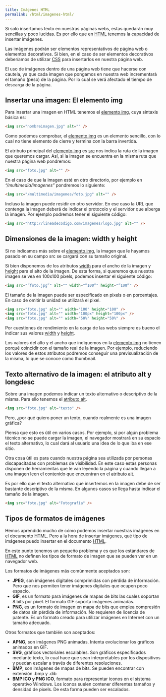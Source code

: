 ```yaml
---
title: Imágenes HTML
permalink: /html/imagenes-html/
---
```


Si solo insertamos texto en nuestras páginas webs, estas quedarán muy sencillas y poco lucidas. Es por ello que en [HTML][ManualHTML] tenemos la capacidad de insertar imágenes.

Las imágenes podrán ser elementos representativos de página web o elementos decorativos. Si bien, en el caso de ser elementos decorativos deberíamos de utilizar [CSS][ManualCSS] para insertarlos en nuestra página web.

El uso de imágenes dentro de una página web tiene que hacerse con cautela, ya que cada imagen que pongamos en nuestra web incrementará el tamaño (peso) de la página. Por lo cual se verá afectado el tiempo de descarga de la página.

## Insertar una imagen: El elemento img

Para insertar una imagen en HTML tenemos el [elemento img][IMG], cuya sintaxis básica es:

~~~html
<img src="nombreimagen.jpg" alt="" />
~~~

Como podemos comprobar, el [elemento img][IMG] es un elemento sencillo, con lo cual no tiene elemento de cierre y termina con la barra invertida.

El atributo principal del [elemento img][IMG] es [src][Src] nos indica la ruta de la imagen que queremos cargar. Así, si la imagen se encuentra en la misma ruta que nuestra página web pondremos:

~~~html
<img src="foto.jpg" alt="" />
~~~

En el caso de que la imagen esté en otro directorio, por ejemplo en *“/multimedia/imagenes”* pondremos lo siguiente:

~~~html
<img src="/multimedia/imagenes/foto.jpg" alt="" />
~~~

Incluso la imagen puede residir en otro servidor. En ese caso la URL que contenga la imagen deberá de indicar el protocolo y el servidor que alberga la imagen. Por ejemplo podremos tener el siguiente código:

~~~html
<img src="http://lineadecodigo.com/imagenes/logo.jpg" alt="" />
~~~

## Dimensiones de la imagen: width y height

Si no indicamos más sobre el [elemento img][IMG], la imagen que le hayamos pasado en su campo src se cargará con su tamaño original.

Si bien disponemos de los atributos [width][Width] para el ancho de la imagen y [height][Height] para el alto de la imagen. De esta forma, si queremos que nuestra imagen se vea en 100x100 pixels, podemos insertar el siguiente código:

~~~html
<img src="”foto.jpg”" alt="" width="”100”" height="”100”" />
~~~

El tamaño de la imagen puede ser especificado en pixels o en porcentajes. En caso de omitir la unidad se utilizará el pixel.

~~~html
<img src="foto.jpg" alt="" width="100" height="100" />
<img src="foto.jpg" alt="" width="100px" height="100px" />
<img src="foto.jpg" alt="" width="50%" height="50%" />
~~~

Por cuestiones de rendimiento en la carga de las webs siempre es bueno el indicar sus valores [width][Width] y [height][Height].

Los valores del alto y el ancho que indiquemos en la [elemento img][IMG] no tienen porqué coincidir con el tamaño real de la imagen. Por ejemplo, reduciendo los valores de estos atributos podremos conseguir una previsualización de la misma, lo que se conoce como thumbnail.

## Texto alternativo de la imagen: el atributo alt y longdesc

Sobre una imagen podemos indicar un texto alternativo o descriptivo de la misma. Para ello tenemos el [atributo alt][Alt].

~~~html
<img src="foto.jpg" alt="texto" />
~~~

Pero, ¿por qué quiero poner un texto, cuando realmente es una imagen gráfica?

Piensa que esto es útil en varios casos. Por ejemplo, si por algún problema técnico no se puede cargar la imagen, el navegador mostrará en su espacio el texto alternativo, lo cual dará al usuario una idea de lo que iba en ese sitio.

Otra cosa útil es para cuando nuestra página sea utilizada por personas discapacitadas con problemas de visibilidad. En este caso estas personas disponen de herramientas que le van leyendo la página y cuando llegan a una imagen leen el contenido que encuentran en el [atributo alt][Alt].

Es por ello que el texto alternativo que insertemos en la imagen debe de ser bastante descriptivo de la misma. En algunos casos se llega hasta indicar el tamaño de la imagen.

~~~html
<img src="foto.jpg" alt="Fotografía" />
~~~

## Tipos de formatos de imágenes

Hemos aprendido mucho de cómo podemos insertar nuestras imágenes en el documento [HTML][ManualHTML]. Pero a la hora de insertar imágenes, qué tipo de imágenes puedo insertar en el documento [HTML][ManualHTML].

En este punto tenemos un pequeño problema y es que los estándares de [HTML][ManualHTML] no definen los tipos de formato de imagen que se pueden ver en un navegador web.

Los formatos de imágenes más comúnmente aceptados son:

* **JPEG**, son imágenes digitales comprimidas con pérdida de información. Pero que nos permiten tener imágenes digitales que ocupen poco espacio.
* **GIF**, es un formato para imágenes de mapas de bits las cuales soportan 8 bits por pixel. El formato GIF soporta imágenes animadas.
* **PNG**, es un formato de imagen en mapa de bits que emplea compresión de datos sin pérdida de información. No requieren de licencia de patente. Es un formato creado para utilizar imágenes en Internet con un tamaño adecuado.

Otros formatos que también son aceptados:

* **APNG**, son imágenes PNG animadas. Intenta evolucionar los gráficos animados en GIF.
* **SVG**, gráficos vectoriales escalables. Son gráficos especificados mediante texto, lo cual hace que sean interpretables por los dispositivos y puedan escalar a través de diferentes resoluciones.
* **BMP**, son imágenes de mapas de bits. Se pueden encontrar con extensión .bmp y .dib
* **BMP ICO y PNG ICO**, formato para representar iconos en el sistema operativo Windows. Los iconos suelen contener diferentes tamaños y densidad de pixels. De esta forma pueden ser escalados.

 [ManualHTML]: http://www.manualweb.net/html/
 [ManualCSS]: http://www.manualweb.net/css/
 [IMG]: http://w3api.com/HTML/img
 [Src]: http://www.w3api.com/HTML/img/src
 [Width]: http://www.w3api.com/HTML/img/width
 [Height]: http://www.w3api.com/HTML/img/height
 [Alt]: http://www.w3api.com/HTML/img/alt
